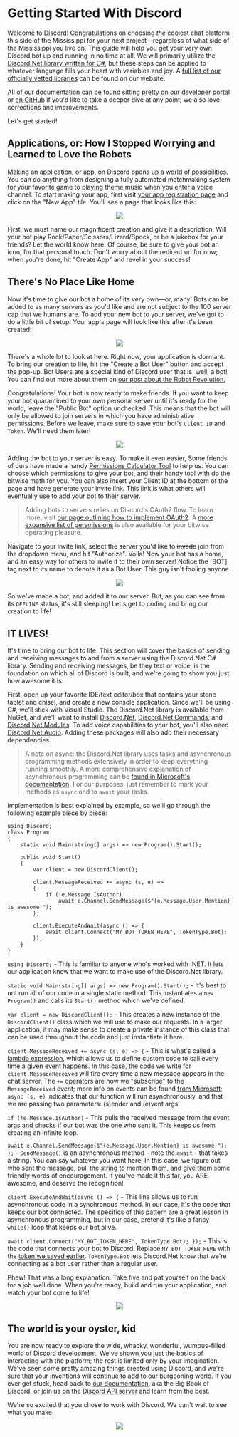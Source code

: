# Getting Started With Discord

Welcome to Discord! Congratulations on choosing _the_ coolest chat platform this side of the Mississippi for your next project—regardless of what side of the Mississippi you live on. This guide will help you get your very own Discord bot up and running in no time at all. We will primarily utilize the [Discord.Net library written for C#](https://github.com/RogueException/Discord.Net), but these steps can be applied to whatever language fills your heart with variables and joy. A [full list of our officially vetted libraries](https://discordapp.com/developers/docs/topics/libraries) can be found on our website.

All of our documentation can be found [sitting pretty on our developer portal](https://discordapp.com/developers/docs/intro) or [on GitHub](https://github.com/hammerandchisel/discord-api-docs) if you'd like to take a deeper dive at any point; we also love corrections and improvements.

Let's get started!

## Applications, or: How I Stopped Worrying and Learned to Love the Robots

Making an application, or app, on Discord opens up a world of possibilities. You can do anything from designing a fully automated matchmaking system for your favorite game to playing theme music when you enter a voice channel. To start making your app, first visit [your app registration page](https://discordapp.com/developers/applications/me) and click on the "New App" tile. You'll see a page that looks like this:

<p align="center"><img src="http://i.imgur.com/rDDAIaZ.png"/></p>

First, we must name our magnificent creation and give it a description. Will your bot play Rock/Paper/Scissors/Lizard/Spock, or be a jukebox for your friends? Let the world know here! Of course, be sure to give your bot an icon, for that personal touch. Don't worry about the redirect uri for now; when you're done, hit "Create App" and revel in your success!

## There's No Place Like Home

Now it's time to give our bot a home of its very own—or, many! Bots can be added to as many servers as you'd like and are not subject to the 100 server cap that we humans are. To add your new bot to your server, we've got to do a little bit of setup. Your app's page will look like this after it's been created:

<p align="center"><img src="http://i.imgur.com/rZrM96d.png" /></p>

There's a whole lot to look at here. Right now, your application is dormant. To bring our creation to life, hit the "Create a Bot User" button and accept the pop-up. Bot Users are a special kind of Discord user that is, well, a bot! You can find out more about them on [our post about the Robot Revolution.](https://blog.discordapp.com/the-robot-revolution-has-unofficially-begun-unofficial-api-23a3c722d5bf#.l20q61gl5) 

Congratulations! Your bot is now ready to make friends. If you want to keep your bot quarantined to your own personal server until it's ready for the world, leave the "Public Bot" option unchecked. This means that the bot will only be allowed to join servers in which you have administrative permissions. Before we leave, make sure to save your bot's `Client ID` and `Token`. We'll need them later!

<p align="center"><img src="http://i.imgur.com/yjlNkzj.png" /></p>

Adding the bot to your server is easy. To make it even easier, Some friends of ours have made a handy [Permissions Calculator Tool](https://discordapi.com/permissions.html#) to help us. You can choose which permissions to give your bot, and their handy tool with do the bitwise math for you. You can also insert your Client ID at the bottom of the page and have generate your invite link. This link is what others will eventually use to add your bot to their server.

> Adding bots to servers relies on Discord's OAuth2 flow. To learn more, visit [our page outlining how to implement OAuth2](https://discordapp.com/developers/docs/topics/oauth2#adding-bots-to-guilds). A [more expansive list of persmissions](https://discordapp.com/developers/docs/topics/permissions#bitwise-permission-flags) is also available for your bitwise operating pleasure.

Navigate to your invite link, select the server you'd like to ~~invade~~ join from the dropdown menu, and hit "Authorize". Voila! Now your bot has a home, and an easy way for others to invite it to their own server! Notice the [BOT] tag next to its name to denote it as a Bot User. This guy isn't fooling anyone.

<p align="center"><img src="http://i.imgur.com/xVvWdxU.png"/></p>

So we've made a bot, and added it to our server. But, as you can see from its `OFFLINE` status, it's still sleeping! Let's get to coding and bring our creation to life!

## IT LIVES!

It's time to bring our bot to life. This section will cover the basics of sending and receiving messages to and from a server using the Discord.Net C# library. Sending and receiving messages, be they text or voice, is the foundation on which all of Discord is built, and we're going to show you just how awesome it is.

First, open up your favorite IDE/text editor/box that contains your stone tablet and chisel, and create a new console application. Since we'll be using C#, we'll stick with Visual Studio. The Discord.Net library is available from NuGet, and we'll want to install [Discord.Net](https://www.nuget.org/packages/Discord.Net), [Discord.Net.Commands](https://www.nuget.org/packages/Discord.Net.Commands), and [Discord.Net.Modules](https://www.nuget.org/packages/Discord.Net.Modules). To add voice capabilities to your bot, you'll also need [Discord.Net.Audio](https://www.nuget.org/packages/Discord.Net.Audio). Adding these packages will also add their necessary dependencies.

> A note on async: the Discord.Net library uses tasks and asynchronous programming methods extensively in order to keep everything running smoothly. A more comprehensive explanation of asynchronous programming can be [found in Microsoft's documentation](https://msdn.microsoft.com/en-us/library/mt674882.aspx). For our purposes, just remember to mark your methods as `async` and to `await` your tasks.

Implementation is best explained by example, so we'll go through the following example piece by piece:

```
using Discord;
class Program
{
    static void Main(string[] args) => new Program().Start();    

    public void Start()
    {
        var client = new DiscordClient();

        client.MessageReceived += async (s, e) =>
        {
            if (!e.Message.IsAuthor)
                await e.Channel.SendMessage($"{e.Message.User.Mention} is awesome!");
        };

        client.ExecuteAndWait(async () => {
            await client.Connect("MY_BOT_TOKEN_HERE", TokenType.Bot);
        });
    }
}
```

`using Discord;` - This is familiar to anyone who's worked with .NET. It lets our application know that we want to make use of the Discord.Net library. 

`static void Main(string[] args) => new Program().Start();` - It's best to not run all of our code in a single static method. This instantiates a `new Program()` and calls its `Start()` method which we've defined.

`var client = new DiscordClient();` - This creates a new instance of the `DiscordClient()` class which we will use to make our requests. In a larger application, it may make sense to create a private instance of this class that can be used throughout the code and just instantiate it here.

`client.MessageReceived += async (s, e) => {` - This is what's called a [lambda expression](https://msdn.microsoft.com/en-us/library/bb397687.aspx), which allows us to define custom code to call every time a given event happens. In this case, the code we write for `client.MessageReceived` will fire every time a new message appears in the chat server. The `+=` operators are how we "subscribe" to the `MessageReceived` event; more info on events can be found [from Microsoft](https://msdn.microsoft.com/en-us/library/awbftdfh.aspx); `async (s, e)` indicates that our function will run asynchronously, and that we are passing two parameters: (s)ender and (e)vent args.

`if (!e.Message.IsAuthor)` - This pulls the received message from the event args and checks if our bot was the one who sent it. This keeps us from creating an infinite loop.

`await e.Channel.SendMessage($"{e.Message.User.Mention} is awesome!"); };` - `SendMessage()` is an asynchronous method - note the `await` - that takes a string. You can say whatever you want here! In this case, we figure out who sent the message, pull the string to mention them, and give them some friendly words of encouragement. If you've made it this far, you ARE awesome, and deserve the recognition!

`client.ExecuteAndWait(async () => {` - This line allows us to run asynchronous code in a synchronous method. In our case, it's the code that keeps our bot connected. The specifics of this pattern are a great lesson in asynchronous programming, but in our case, pretend it's like a fancy `while()` loop that keeps our bot alive.

`await client.Connect("MY_BOT_TOKEN_HERE", TokenType.Bot); });` - This is the code that connects your bot to Discord. Replace `MY_BOT_TOKEN_HERE` with the [token we saved earlier](https://github.com/msciotti/DiscordGettingStartedApp/blob/master/README.md#theres-no-place-like-home). `TokenType.Bot` lets Discord.Net know that we're connecting as a bot user rather than a regular user.

Phew! That was a long explanation. Take five and pat yourself on the back for a job well done. When you're ready, build and run your application, and watch your bot come to life!

<p align="center"><img src="http://imgur.com/3tgLl8i.gif"/></p>

## The world is your oyster, kid

You are now ready to explore the wide, whacky, wonderful, wumpus-filled world of Discord development. We've shown you just the basics of interacting with the platform; the rest is limited only by your imagination. We've seen some pretty amazing things created using Discord, and we're sure that your inventions will continue to add to our burgeoning world. If you ever get stuck, head back to [our  documentation](https://discordapp.com/developers/docs/intro), aka the Big Book of Discord, or join us on the [Discord API server](https://discordapp.com/invite/0SBTUU1wZTWPnGdJ) and learn from the best.

We're so excited that you chose to work with Discord. We can't wait to see what you make.

<p align="center"><img src="https://hammerandchisel.zendesk.com/hc/en-us/article_attachments/210427847/eeveelutions.gif"/></p>
